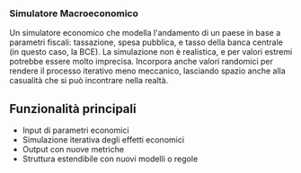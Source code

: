 ### Simulatore Macroeconomico ###

Un simulatore economico che modella l'andamento di un paese in base a parametri fiscali: tassazione, spesa pubblica, e tasso della banca centrale (in questo caso, la BCE).
La simulazione non è realistica, e per valori estremi potrebbe essere molto imprecisa.
Incorpora anche valori randomici per rendere il processo iterativo meno meccanico, lasciando spazio anche alla casualità che si può incontrare nella realtà.

## Funzionalità principali
- Input di parametri economici
- Simulazione iterativa degli effetti economici
- Output con nuove metriche
- Struttura estendibile con nuovi modelli o regole
